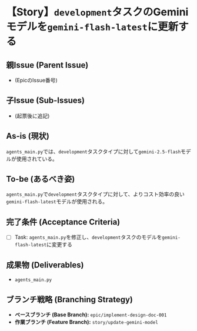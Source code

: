 # 【Story】`development`タスクのGeminiモデルを`gemini-flash-latest`に更新する

## 親Issue (Parent Issue)
- (EpicのIssue番号)

## 子Issue (Sub-Issues)
- (起票後に追記)

## As-is (現状)
`agents_main.py`では、`development`タスクタイプに対して`gemini-2.5-flash`モデルが使用されている。

## To-be (あるべき姿)
`agents_main.py`で`development`タスクタイプに対して、よりコスト効率の良い`gemini-flash-latest`モデルが使用される。

## 完了条件 (Acceptance Criteria)
- [ ] Task: `agents_main.py`を修正し、`development`タスクのモデルを`gemini-flash-latest`に変更する

## 成果物 (Deliverables)
- `agents_main.py`

## ブランチ戦略 (Branching Strategy)
- **ベースブランチ (Base Branch):** `epic/implement-design-doc-001`
- **作業ブランチ (Feature Branch):** `story/update-gemini-model`
